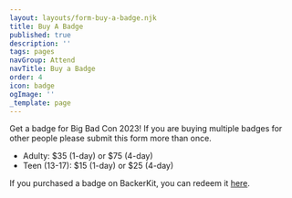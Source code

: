 ```yaml
---
layout: layouts/form-buy-a-badge.njk
title: Buy A Badge
published: true
description: ''
tags: pages
navGroup: Attend
navTitle: Buy a Badge
order: 4
icon: badge
ogImage: ''
_template: page
---
```


Get a badge for Big Bad Con 2023! If you are buying multiple badges for other people please submit this form more than once.

* Adulty: $35 (1-day) or $75 (4-day)
* Teen (13-17): $15 (1-day) or $25 (4-day)

If you purchased a badge on BackerKit, you can redeem it [here](https://www.bigbadcon.com/badge-claim/).

<!--Online badge sales are now closed but you can still buy at badge in person at the con. Just **show up**, go to our **vaccination screening station**, and then to the **reg desk** to pick one up:-->
